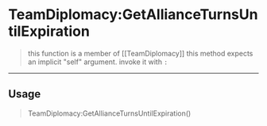 # TeamDiplomacy:GetAllianceTurnsUntilExpiration
> this function is a member of [[TeamDiplomacy]]
> this method expects an implicit "self" argument. invoke it with `:`
-----
## Usage
> TeamDiplomacy:GetAllianceTurnsUntilExpiration()
